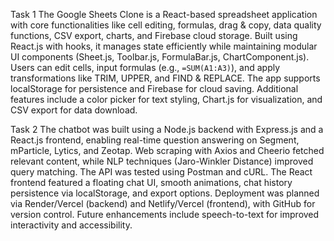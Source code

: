 Task 1
The Google Sheets Clone is a React-based spreadsheet application with core functionalities like cell editing, formulas, drag & copy, data quality functions, CSV export, charts, and Firebase cloud storage. Built using React.js with hooks, it manages state efficiently while maintaining modular UI components (Sheet.js, Toolbar.js, FormulaBar.js, ChartComponent.js). Users can edit cells, input formulas (e.g., `=SUM(A1:A3)`), and apply transformations like TRIM, UPPER, and FIND & REPLACE. The app supports localStorage for persistence and Firebase for cloud saving. Additional features include a color picker for text styling, Chart.js for visualization, and CSV export for data download.



Task 2
The chatbot was built using a Node.js backend with Express.js and a React.js frontend, enabling real-time question answering on Segment, mParticle, Lytics, and Zeotap. Web scraping with Axios and Cheerio fetched relevant content, while NLP techniques (Jaro-Winkler Distance) improved query matching. The API was tested using Postman and cURL. The React frontend featured a floating chat UI, smooth animations, chat history persistence via localStorage, and export options. Deployment was planned via Render/Vercel (backend) and Netlify/Vercel (frontend), with GitHub for version control. Future enhancements include speech-to-text for improved interactivity and accessibility.
